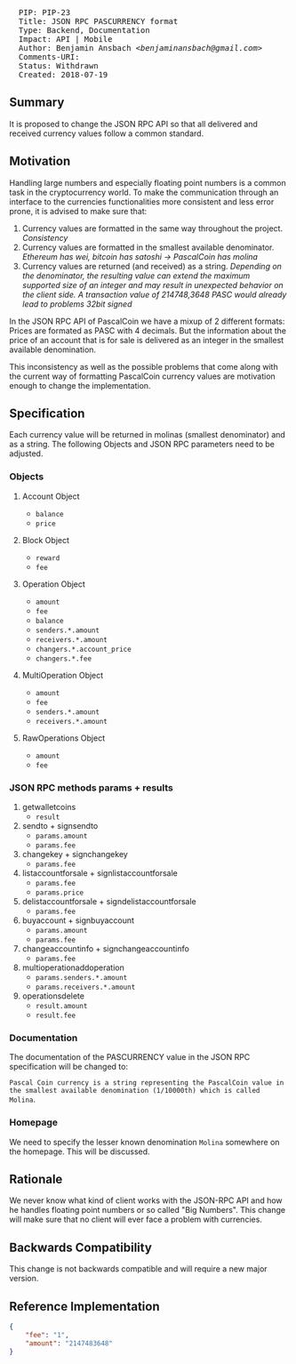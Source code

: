 <pre>
  PIP: PIP-23
  Title: JSON RPC PASCURRENCY format
  Type: Backend, Documentation
  Impact: API | Mobile
  Author: Benjamin Ansbach <i>&lt;benjaminansbach@gmail.com&gt;</i>
  Comments-URI: 
  Status: Withdrawn
  Created: 2018-07-19
</pre>

## Summary

It is proposed to change the JSON RPC API so that all delivered and received currency values follow a common standard.

## Motivation

Handling large numbers and especially floating point numbers is a common task in the cryptocurrency world. To make the communication through an interface to the currencies functionalities more consistent and less error prone, it is advised to make sure that: 

1. Currency values are formatted in the same way throughout the project.
   _Consistency_
2. Currency values are formatted in the smallest available denominator.
   _Ethereum has wei, bitcoin has satoshi -> PascalCoin has molina_
3. Currency values are returned (and received) as a string.
   _Depending on the denominator, the resulting value can extend the maximum supported size of an integer and may result in unexpected behavior on the client side. A transaction value of 214748,3648 PASC would already lead to problems 32bit signed_

In the JSON RPC API of PascalCoin we have a mixup of 2 different formats: Prices are formated as PASC with 4 decimals. But the information about the price of an account that is for sale is delivered as an integer in the smallest available denomination.

This inconsistency as well as the possible problems that come along with the current way of formatting PascalCoin currency values are motivation enough to change the implementation.

## Specification

Each currency value will be returned in molinas (smallest denominator) and as a string. The following Objects and JSON RPC parameters need to be adjusted.

### Objects

1. Account Object
   - `balance`
   - `price`

2. Block Object
   - `reward`
   - `fee`

3. Operation Object
   - `amount`
   - `fee`
   - `balance`
   - `senders.*.amount`
   - `receivers.*.amount`
   - `changers.*.account_price`
   - `changers.*.fee`
   
4. MultiOperation Object
   - `amount`
   - `fee`
   - `senders.*.amount`
   - `receivers.*.amount`

5. RawOperations Object
   - `amount`
   - `fee`
   
### JSON RPC methods params + results

1. getwalletcoins
   - `result`
2. sendto + signsendto
   - `params.amount`
   - `params.fee`
3. changekey + signchangekey
   - `params.fee`
4. listaccountforsale + signlistaccountforsale
   - `params.fee`
   - `params.price`
5. delistaccountforsale + signdelistaccountforsale
   - `params.fee`
6. buyaccount + signbuyaccount
   - `params.amount`
   - `params.fee`
7. changeaccountinfo + signchangeaccountinfo
   - `params.fee`
8. multioperationaddoperation
   - `params.senders.*.amount`
   - `params.receivers.*.amount`
9. operationsdelete
   - `result.amount`
   - `result.fee`

### Documentation

The documentation of the PASCURRENCY value in the JSON RPC specification will be changed to:

`Pascal Coin currency is a string representing the PascalCoin value in the smallest available denomination (1/10000th) which is called Molina`.

### Homepage

We need to specify the lesser known denomination `Molina` somewhere on the homepage. This will be discussed.

## Rationale

We never know what kind of client works with the JSON-RPC API and how he handles floating point numbers or so called "Big Numbers". This change will make sure that no client will ever face a problem with currencies. 

## Backwards Compatibility

This change is not backwards compatible and will require a new major version.

## Reference Implementation

```json
{
    "fee": "1",
    "amount": "2147483648"
}
```
